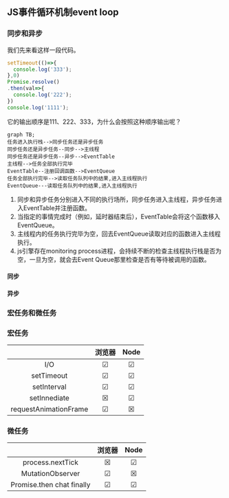 ## JS事件循环机制event loop

### 同步和异步
我们先来看这样一段代码。
```js
setTimeout(()=>{
  console.log('333');
},0)
Promise.resolve()
.then(val=>{
  console.log('222');
})
console.log('1111');
```
它的输出顺序是111、222、333，为什么会按照这种顺序输出呢？

```mermaid
graph TB;
任务进入执行栈-->同步任务还是异步任务
同步任务还是异步任务--同步-->主线程
同步任务还是异步任务--异步-->EventTable
主线程-->任务全部执行完毕
EventTable--注册回调函数-->EventQueue
任务全部执行完毕-->读取任务队列中的结果,进入主线程执行
EventQueue---读取任务队列中的结果,进入主线程执行
```

1. 同步和异步任务分别进入不同的执行场所，同步任务进入主线程，异步任务进入EventTable并注册函数。
2. 当指定的事情完成时（例如，延时器结束后），EventTable会将这个函数移入EventQueue。
3. 主线程内的任务执行完毕为空，回去EventQueue读取对应的函数进入主线程执行。
4. js引擎存在monitoring process进程，会持续不断的检查主线程执行栈是否为空，一旦为空，就会去Event Queue那里检查是否有等待被调用的函数。 

#### 同步

#### 异步

### 宏任务和微任务

### 宏任务
||浏览器|Node|
|:----:|:----:|:----:|
|I/O   |&#9745;|&#9745;|
|setTimeout|&#9745;|&#9745;|
|setInterval|&#9745;|&#9745;|
|setInnediate|&#9746;|&#9745;|
|requestAnimationFrame|&#9745;|&#9746;|

### 微任务
||浏览器|Node|
|:----:|:----:|:----:|
|process.nextTick|&#9746;|&#9745;|
|MutationObserver|&#9745;|&#9746;|
|Promise.then chat finally|&#9745;|&#9745;|









 
